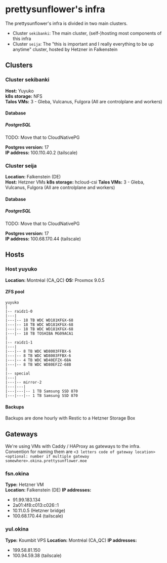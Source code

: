 # prettysunflower's infra

The prettysunflower's infra is divided in two main clusters.

- Cluster `sekibanki`: The main cluster, (self-)hosting most components of this infra
- Cluster `seija`: The "this is important and I really everything to be up anytime" cluster, hosted by Hetzner in Falkenstein

## Clusters

### Cluster sekibanki

**Host:** Yuyuko<br>
**k8s storage:** NFS \
**Talos VMs:** 3 - Gleba, Vulcanus, Fulgora (All are controlplane and workers)

#### Database

##### PostgreSQL

TODO: Move that to CloudNativePG

**Postgres version:** 17<br>
**IP address:** 100.110.40.2 (tailscale)

### Cluster seija

**Location:** Falkenstein (DE)<br>
**Host:** Hetzner VMs
**k8s storage:** hcloud-csi
**Talos VMs:** 3 - Gleba, Vulcanus, Fulgora (All are controlplane and workers)

#### Database

##### PostgreSQL

TODO: Move that to CloudNativePG

**Postgres version:** 17<br>
**IP address:** 100.68.170.44 (tailscale)

## Hosts

### Host yuyuko

**Location:** Montréal (CA_QC)
**OS:** Proxmox 9.0.5

#### ZFS pool

    yuyuko
    |
    |-- raidz1-0
    |---|
    |---|-- 18 TB WDC WD181KFGX-68
    |---|-- 18 TB WDC WD181KFGX-68
    |---|-- 18 TB WDC WD181KFGX-68
    |---|-- 18 TB TOSHIBA MG09ACA1
    |
    |-- raidz1-1
    |---|
    |---|-- 8 TB WDC WD8003FFBX-6
    |---|-- 8 TB WDC WD8003FFBX-6
    |---|-- 4 TB WDC WD40EFZX-68A
    |---|-- 8 TB WDC WD80EFZZ-68B
    |
    |-- special
    |---|
    |---|-- mirror-2
    |---|---|
    |---|---|-- 1 TB Samsung SSD 870
    |---|---|-- 1 TB Samsung SSD 870

#### Backups

Backups are done hourly with Restic to a Hetzner Storage Box

## Gateways

We're using VMs with Caddy / HAProxy as gateways to the infra. Convention for naming them are `<3 letters code of gateway location><optional: number if multiple gateway somewhere>.okina.prettysunflower.moe`

### fsn.okina

**Type:** Hetzner VM<br>
**Location:** Falkenstein (DE)
**IP addresses:**<br>

- 91.99.183.134
- 2a01:4f8:c013:c026::1
- 10.11.0.5 (Hetzner bridge)
- 100.68.170.44 (tailscale)

### yul.okina

**Type:** Koumbit VPS
**Location:** Montréal (CA_QC)
**IP addresses:**<br>

- 199.58.81.150
- 100.94.59.38 (tailscale)
